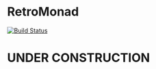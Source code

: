 # RetroMonad

[![Build Status](https://api.travis-ci.org/ppamorim/RetroMonad.svg?branch=master)](https://travis-ci.org/ppamorim/RetroMonad)

# UNDER CONSTRUCTION #